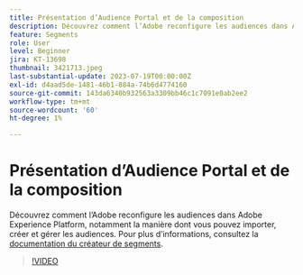 ```yaml
---
title: Présentation d’Audience Portal et de la composition
description: Découvrez comment l’Adobe reconfigure les audiences dans Adobe Experience Platform, notamment la manière dont vous pouvez importer, créer et gérer les audiences.
feature: Segments
role: User
level: Beginner
jira: KT-13698
thumbnail: 3421713.jpeg
last-substantial-update: 2023-07-19T00:00:00Z
exl-id: d4aad5de-1481-46b1-884a-74b6d4774160
source-git-commit: 143da6340b932563a3309bb46c1c7091e0ab2ee2
workflow-type: tm+mt
source-wordcount: '60'
ht-degree: 1%

---
```


# Présentation d’Audience Portal et de la composition

Découvrez comment l’Adobe reconfigure les audiences dans Adobe Experience Platform, notamment la manière dont vous pouvez importer, créer et gérer les audiences. Pour plus d’informations, consultez la [documentation du créateur de segments](https://experienceleague.adobe.com/docs/experience-platform/segmentation/ui/segment-builder.html?lang=fr).

>[!VIDEO](https://video.tv.adobe.com/v/3421713/?learn=on)
